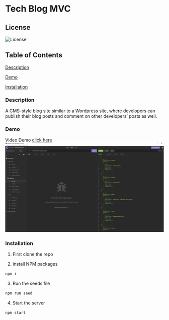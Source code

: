 # Tech Blog MVC

## License

![License](https://img.shields.io/badge/license-MIT-00beef)

## Table of Contents

[Description](#description)

[Demo](#demo)

[Installation](#installation)


### Description

A CMS-style blog site similar to a Wordpress site, where developers can publish their blog posts and comment on other developers’ posts as well.

### Demo

Video Demo [click here](https://drive.google.com/file/d/1822dSJB3VUvsT5AFMFmQccfgnrbluAFh/view)
![Screenshot](https://github.com/MartaS333/ecommerce_backen_orm/blob/main/assets/screenshot.png)

### Installation

1. First clone the repo

2. install NPM packages
 ```sh
 npm i
 ```

 3. Run the seeds file 
 ```sh
 npm run seed
 ```

 4. Start the server
 ```sh
 npm start
 ```

